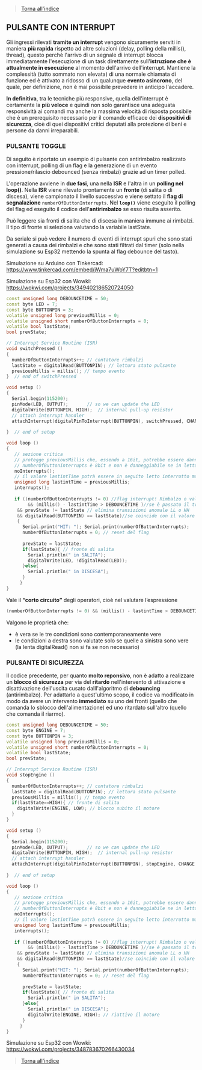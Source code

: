 >[Torna all'indice](indexinterrupts.md)
## **PULSANTE CON INTERRUPT**

Gli ingressi rilevati **tramite un interrupt** vengono sicuramente serviti in maniera **più rapida** rispetto ad altre soluzioni (delay, polling della millis(), thread), questo perchè l'arrivo di un segnale di interrupt blocca immediatamente l'esecuzione di un task direttamente sull'**istruzione che è attualmente in esecuzione** al momento dell'arrivo dell'interrupt. Mantiene la complessità (tutto sommato non elevata) di una normale chiamata di funzione ed è attivato a ridosso di un qualunque **evento asincrono**, del quale, per definizione, non è mai possibile prevedere in anticipo l'accadere. 

**In definitiva**, tra le tecniche più responsive, quella dell'interrupt è certamente la **più veloce** e quindi non solo garantisce una adeguata responsività ai comandi ma anche la massima velocità di risposta possibile che è un prerequisito necessario per il comando efficace dei **dispositivi di sicurezza**, cioè di quei dispositivi critici deputati alla protezione di beni e persone da danni irreparabili.

### **PULSANTE TOGGLE**

Di seguito è riportato un esempio di pulsante con antirimbalzo realizzato con interrupt, polling di un flag e la generazione di un evento pressione/rilascio debounced (senza rimbalzi) grazie ad un timer polled. 

L'operazione avviene in **due fasi**, una nella **ISR** e l'altra in un **polling nel loop()**. Nella **ISR** viene rilevato prontamente un **fronte** (di salita o di discesa), viene campionato il livello successivo e viene settato il **flag di segnalazione** ```numberOfButtonInterrupts```. Nel **```loop()```** viene eseguito il polling del flag ed eseguito il codice dell'**antirimbalzo** se esso risulta asserito.

Può leggere sia fronti di salita che di discesa in maniera immune ai rimbalzi. Il tipo di fronte si seleziona valutando la variabile lastState.

Da seriale si può vedere il numero di eventi di interrupt spuri che sono stati generati a causa dei rimbalzi e che sono stati filtrati dal timer (solo nella simulazione su Esp32 mettendo la spunta al flag debounce del tasto).

Simulazione su Arduino con Tinkercad: https://www.tinkercad.com/embed/jWma7uWoY7T?editbtn=1

Simulazione su Esp32 con Wowki: https://wokwi.com/projects/349402186520724050

```C++
const unsigned long DEBOUNCETIME = 50;
const byte LED = 7;
const byte BUTTONPIN = 3;
volatile unsigned long previousMillis = 0;
volatile unsigned short numberOfButtonInterrupts = 0;
volatile bool lastState;
bool prevState;

// Interrupt Service Routine (ISR)
void switchPressed ()
{
  numberOfButtonInterrupts++; // contatore rimbalzi
  lastState = digitalRead(BUTTONPIN); // lettura stato pulsante
  previousMillis = millis(); // tempo evento
}  // end of switchPressed

void setup ()
{
  Serial.begin(115200);
  pinMode(LED, OUTPUT);  	  // so we can update the LED
  digitalWrite(BUTTONPIN, HIGH);  // internal pull-up resistor
  // attach interrupt handler
  attachInterrupt(digitalPinToInterrupt(BUTTONPIN), switchPressed, CHANGE );  
  
}  // end of setup

void loop ()
{
   // sezione critica
   // protegge previousMillis che, essendo a 16it, potrebbe essere danneggiata se interrotta da un interrupt
   // numberOfButtonInterrupts è 8bit e non è danneggiabile ne in lettura ne in scrittura
   noInterrupts();
   // il valore lastintTime potrà essere in seguito letto interrotto ma non danneggiato
   unsigned long lastintTime = previousMillis;
   interrupts();
   
   if ((numberOfButtonInterrupts != 0) //flag interrupt! Rimbalzo o valore sicuro? 
        && (millis() - lastintTime > DEBOUNCETIME )//se è passato il transitorio 
	&& prevState != lastState // elimina transizioni anomale LL o HH 
	&& digitalRead(BUTTONPIN) == lastState)//se coincide con il valore di un polling
    { 
	  Serial.print("HIT: "); Serial.print(numberOfButtonInterrupts);
	  numberOfButtonInterrupts = 0; // reset del flag
	  
	  prevState = lastState;
	  if(lastState){ // fronte di salita
	    Serial.println(" in SALITA");
		digitalWrite(LED, !digitalRead(LED));
	  }else{
		Serial.println(" in DISCESA");
	  }
     }
}
```
Vale il **“corto circuito”** degli operatori, cioè nel valutare l’espressione
```C++
(numberOfButtonInterrupts != 0) && (millis() - lastintTime > DEBOUNCETIME ) && digitalRead(BUTTONPIN) == lastState)
```
Valgono le proprietà che:
-	è vera se le tre condizioni sono contemporaneamente vere
-	le condizioni a destra sono valutate solo se quelle a sinistra sono vere (la lenta digitalRead() non si fa se non necessario)


### **PULSANTE DI SICUREZZA**

Il codice precedente, per quanto **molto reponsivo**, non è adatto a realizzare un **blocco di sicurezza** per via del **ritardo** nell'intervento di attivazione e disattivazione dell'uscita cusato dalll'algoritmo di **debouncing** (antirimbalzo). Per adattarlo a quest'ultimo scopo, il codice va modificato in modo da avere un intervento **immediato** su uno dei fronti (quello che comanda lo sblocco dell'alimentazione) ed uno ritardato sull'altro (quello che comanda il riarmo).

```C++
const unsigned long DEBOUNCETIME = 50;
const byte ENGINE = 7;
const byte BUTTONPIN = 3;
volatile unsigned long previousMillis = 0;
volatile unsigned short numberOfButtonInterrupts = 0;
volatile bool lastState;
bool prevState;

// Interrupt Service Routine (ISR)
void stopEngine ()
{
  numberOfButtonInterrupts++; // contatore rimbalzi
  lastState = digitalRead(BUTTONPIN); // lettura stato pulsante
  previousMillis = millis(); // tempo evento
  if(lastState==HIGH){ // fronte di salita
  	digitalWrite(ENGINE, LOW); // blocco subito il motore
  }
}  

void setup ()
{
  Serial.begin(115200);
  pinMode(LED, OUTPUT);  	  // so we can update the LED
  digitalWrite(BUTTONPIN, HIGH);  // internal pull-up resistor
  // attach interrupt handler
  attachInterrupt(digitalPinToInterrupt(BUTTONPIN), stopEngine, CHANGE );  
  
}  // end of setup

void loop ()
{
   // sezione critica
   // protegge previousMillis che, essendo a 16it, potrebbe essere danneggiata se interrotta da un interrupt
   // numberOfButtonInterrupts è 8bit e non è danneggiabile ne in lettura ne in scrittura
   noInterrupts();
   // il valore lastintTime potrà essere in seguito letto interrotto ma non danneggiato
   unsigned long lastintTime = previousMillis;
   interrupts();
   
   if ((numberOfButtonInterrupts != 0) //flag interrupt! Rimbalzo o valore sicuro? 
        && (millis() - lastintTime > DEBOUNCETIME )//se è passato il transitorio 
	&& prevState != lastState // elimina transizioni anomale LL o HH 
	&& digitalRead(BUTTONPIN) == lastState)//se coincide con il valore di un polling
    { 
	  Serial.print("HIT: "); Serial.print(numberOfButtonInterrupts);
	  numberOfButtonInterrupts = 0; // reset del flag
	  
	  prevState = lastState;
	  if(lastState){ // fronte di salita
	    Serial.println(" in SALITA");
	  }else{
		Serial.println(" in DISCESA");
		digitalWrite(ENGINE, HIGH); // riattivo il motore
	  }
     }
}
```

Simulazione su Esp32 con Wowki: https://wokwi.com/projects/348783670266430034

>[Torna all'indice](indexinterrupts.md)
